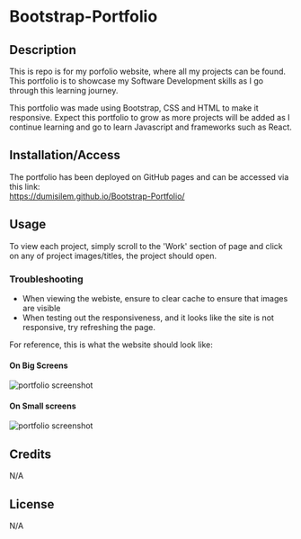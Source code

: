 # Bootstrap-Portfolio


## Description 

This is repo is for my porfolio website, where all my projects can be found. This portfolio is to showcase my Software Development skills as I go through this learning journey.
  

This portfolio was made using  Bootstrap, CSS and HTML to make it responsive. Expect this portfolio to grow as more projects will be added as I continue learning and go to learn Javascript and frameworks such as React.

## Installation/Access
The portfolio has been deployed on GitHub pages and can be accessed via this link:  
https://dumisilem.github.io/Bootstrap-Portfolio/




## Usage 
To view each project, simply scroll to the 'Work' section of page and click on any of project images/titles, the project should open.    

 
### Troubleshooting
- When viewing the webiste, ensure to clear cache to ensure that images are visible
- When testing out the responsiveness, and it looks like the site is not responsive,
try  refreshing the page.

For reference, this is what the website should look like:  

#### On Big Screens
![portfolio screenshot](./images/bootstrap_portfolio_big_screen.png)

#### On Small screens
![portfolio screenshot](./images/bootstrap_portfolio_smaller_screens.png)







## Credits
N/A


## License
N/A
